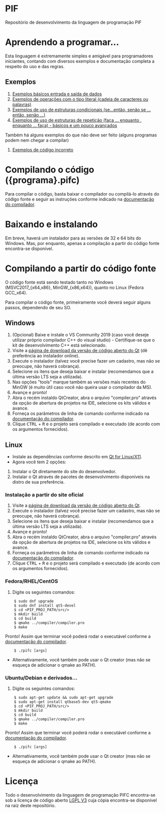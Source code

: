 # PIF

Repositório de desenvolvimento da linguagem de programação PIF

# Aprendendo a programar...

Esta linguagem é extremamente simples e amigável para programadores iniciantes, contando com diversos exemplos e documentação completa a respeito do uso e das regras.

## Exemplos

1. [Exemplos básicos entrada e saída de dados](./exemplos/1.%20basico_operacoes_es/)
1. [Exemplos de operações com o tipo literal (cadeia de caracteres ou palavras)](./exemplos/2.%20operacoes_literal/)
1. [Exemplos de uso de estruturas condicionais (se...então, senão se ... então, senão ...)](./exemplos/3.%20estruturas_condicionais/)
1. [Exemplos de uso de estruturas de repetição (faça ... enquanto , enquanto ... faça) - básicos e um pouco avançados](./exemplos/4.%20estruturas_repeticao/)

Também há alguns exemplos do que não deve ser feito (alguns programas podem nem chegar a compilar)

1. [Exemplos de código incorreto](./exemplos/0.%20erros/)

# Compilando o código ({programa}.pifc)

Para compilar o código, basta baixar o compilador ou compilá-lo através do código fonte e seguir as instruções conforme indicado na [documentação do compilador](./docs/compiler/README.md).

# Baixando e instalando

Em breve, haverá um instalador para as versões de 32 e 64 bits do Windows. Mas, por enquanto, apenas a compilação a partir do código fonte encontra-se disponível.

# Compilando a partir do código fonte

O código fonte está sendo testado tanto no Windows (MSVC2017_{x64,x86}, MinGW_{x86,x64}), quanto no Linux (Fedora GCC_x64).

Para compilar o código fonte, primeiramente você deverá seguir alguns passos, dependendo de seu SO.

## Windows

1. (Opcional) Baixe e instale o VS Community 2019 (caso você deseje utilizar próprio compilador C++ do visual studio) - Certifique-se que o kit de desenvolvimento C++ está selecionado.
1. Visite a [página de download da versão de código aberto do Qt](https://www.qt.io/download-qt-installer) (dê preferência ao instalador online).
1. Execute o instalador (talvez você precise fazer um cadastro, mas não se preocupe, não haverá cobrança).
1. Selecione os itens que deseja baixar e instalar (recomendamos que a última versão LTS seja a utilizada).
1. Nas opções "tools" marque também as versões mais recentes do MinGW (é muito útil caso você não queira usar o compilador da MS).
1. Avançe e pronto!
1. Abra o recém instaldo QtCreator, abra o arquivo "compiler.pro" através da opção de abertura de projetos na IDE, selecione os kits válidos e avance.
1. Forneça os parâmetros de linha de comando conforme indicado na [documentação do compilador](./docs/compiler/README.md).
1. Clique <kbd>CTRL</kbd> + <kbd>R</kbd> e o projeto será compilado e executado (de acordo com os argumentos fornecidos).

## Linux

- Instale as dependências conforme descrito em [Qt for Linux/X11](https://doc.qt.io/qt-5/linux.html).
- Agora você tem 2 opções:

1. Instalar o Qt diretamente do site do desenvolvedor.
1. Instalar o Qt através de pacotes de desenvolvimento disponíveis na distro de sua preferência.

### Instalação a partir do site oficial

1. Visite a [página de download da versão de código aberto do Qt](https://www.qt.io/download-qt-installer).
1. Execute o instalador (talvez você precise fazer um cadastro, mas não se preocupe, não haverá cobrança).
1. Selecione os itens que deseja baixar e instalar (recomendamos que a última versão LTS seja a utilizada).
1. Avançe e pronto!
1. Abra o recém instaldo QtCreator, abra o arquivo "compiler.pro" através da opção de abertura de projetos na IDE, selecione os kits válidos e avance.
1. Forneça os parâmetros de linha de comando conforme indicado na [documentação do compilador](./docs/compiler/README.md).
1. Clique <kbd>CTRL</kbd> + <kbd>R</kbd> e o projeto será compilado e executado (de acordo com os argumentos fornecidos).

### Fedora/RHEL/CentOS

1. Digite os seguintes comandos:

```
	$ sudo dnf upgrade
	$ sudo dnf install qt5-devel
	$ cd <PIF_PROJ_PATH/src/>
	$ mkdir build
	$ cd build
	$ qmake ../compiler/compiler.pro
	$ make
```

Pronto! Assim que terminar você poderá rodar o executável conforme a [documentação do compilador](./docs/compiler/README.md).

```
	$ ./pifc [args]
```

- Alternativamente, você também pode usar o Qt creator (mas não se esqueça de adicionar o qmake ao PATH).

### Ubuntu/Debian e derivados...

1. Digite os seguintes comandos:

```
	$ sudo apt-get update && sudo apt-get upgrade
	$ sudo apt-get install qtbase5-dev qt5-qmake
	$ cd <PIF_PROJ_PATH/src/>
	$ mkdir build
	$ cd build
	$ qmake ../compiler/compiler.pro
	$ make
```

Pronto! Assim que terminar você poderá rodar o executável conforme a [documentação do compilador](./docs/compiler/README.md).

```
	$ ./pifc [args]
```

- Alternativamente, você também pode usar o Qt creator (mas não se esqueça de adicionar o qmake ao PATH).

# Licença

Todo o desenvolvimento da linguagem de programação PIFC encontra-se sob a licença de código aberto [LGPL V3](./LICENCE) cuja cópia encontra-se disponível na raíz deste repositório.